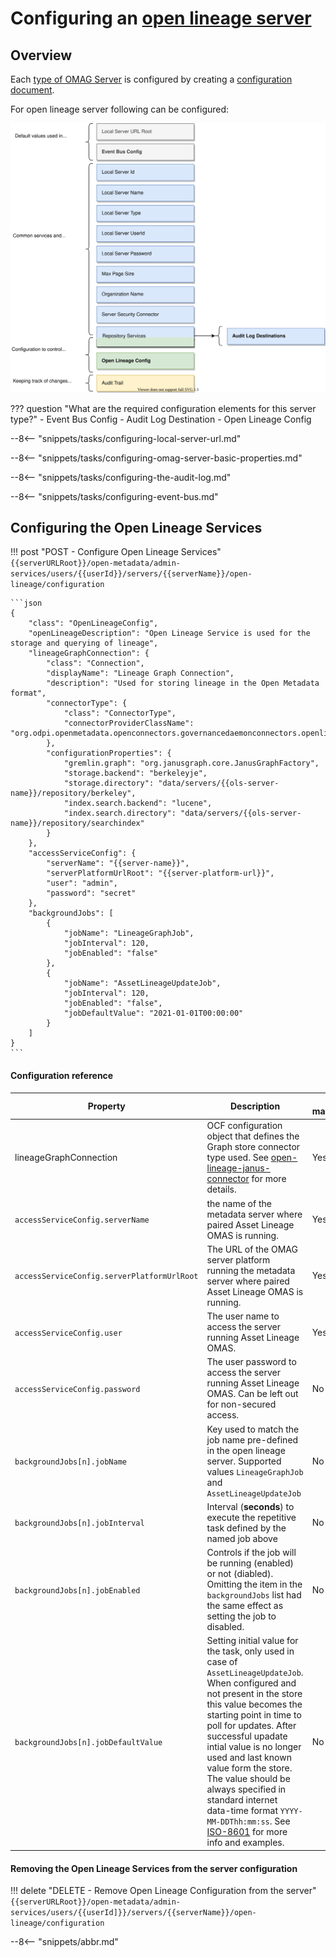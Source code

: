 <!-- SPDX-License-Identifier: CC-BY-4.0 -->
<!-- Copyright Contributors to the Egeria project. -->

# Configuring an [open lineage server](/egeria-docs/concepts/open-lineage-servery)

## Overview

Each [type of OMAG Server](/egeria-docs/concepts/omag-server/#types-of-omag-server) is configured by creating
a [configuration document](/egeria-docs/concepts/configuration-document).

For open lineage server following can be configured:

![Configuration for an open lineage server](open-lineage-server-configuration.svg)

??? question "What are the required configuration elements for this server type?"
    - Event Bus Config
    - Audit Log Destination
    - Open Lineage Config

--8<-- "snippets/tasks/configuring-local-server-url.md"

--8<-- "snippets/tasks/configuring-omag-server-basic-properties.md"

--8<-- "snippets/tasks/configuring-the-audit-log.md"

<!-- --8<-- "snippets/tasks/configuring-the-server-security-connector.md" -->

--8<-- "snippets/tasks/configuring-event-bus.md"


## Configuring the Open Lineage Services

!!! post "POST - Configure Open Lineage Services"
    ```
    {{serverURLRoot}}/open-metadata/admin-services/users/{{userId}}/servers/{{serverName}}/open-lineage/configuration
    ```

    ```json
    {
        "class": "OpenLineageConfig",
        "openLineageDescription": "Open Lineage Service is used for the storage and querying of lineage",
        "lineageGraphConnection": {
            "class": "Connection",
            "displayName": "Lineage Graph Connection",
            "description": "Used for storing lineage in the Open Metadata format",
            "connectorType": {
                "class": "ConnectorType",
                "connectorProviderClassName": "org.odpi.openmetadata.openconnectors.governancedaemonconnectors.openlineageconnectors.janusconnector.graph.LineageGraphConnectorProvider"
            },
            "configurationProperties": {
                "gremlin.graph": "org.janusgraph.core.JanusGraphFactory",
                "storage.backend": "berkeleyje",
                "storage.directory": "data/servers/{{ols-server-name}}/repository/berkeley",
                "index.search.backend": "lucene",
                "index.search.directory": "data/servers/{{ols-server-name}}/repository/searchindex"
            }
        },
        "accessServiceConfig": {
            "serverName": "{{server-name}}",
            "serverPlatformUrlRoot": "{{server-platform-url}}",
            "user": "admin",
            "password": "secret"
        },
        "backgroundJobs": [
            {
                "jobName": "LineageGraphJob",
                "jobInterval": 120,
                "jobEnabled": "false"
            },
            {
                "jobName": "AssetLineageUpdateJob",
                "jobInterval": 120,
                "jobEnabled": "false",
                "jobDefaultValue": "2021-01-01T00:00:00"
            }
        ]
    }
    ```

#### Configuration reference

| Property | Description | Is mandatory |
|---|---|---|
lineageGraphConnection | OCF configuration object that defines the Graph store connector type used. See [open-lineage-janus-connector](https://github.com/odpi/egeria/tree/master/open-metadata-implementation/adapters/open-connectors/governance-daemon-connectors/open-lineage-connectors/open-lineage-janus-connector) for more details. | Yes |
`accessServiceConfig.serverName` | the name of the metadata server where paired Asset Lineage OMAS is running. | Yes
`accessServiceConfig.serverPlatformUrlRoot` | The URL of the OMAG server platform running the metadata server where paired Asset Lineage OMAS is running. | Yes |
`accessServiceConfig.user` | The user name to access the server running Asset Lineage OMAS. | Yes |
`accessServiceConfig.password` | The user password to access the server running Asset Lineage OMAS. Can be left out for non-secured access. | No |
`backgroundJobs[n].jobName` | Key used to match the job name pre-defined in the open lineage server. Supported values `LineageGraphJob` and `AssetLineageUpdateJob` | No |
`backgroundJobs[n].jobInterval` | Interval (**seconds**) to execute the repetitive task defined by the named job above | No |
`backgroundJobs[n].jobEnabled` | Controls if the job will be running (enabled) or not (diabled). Omitting the item in the `backgroundJobs` list had the same effect as setting the job to disabled. | No
`backgroundJobs[n].jobDefaultValue` | Setting initial value for the task, only used in case of  `AssetLineageUpdateJob`. When configured and not present in the store this value becomes the starting point in time to poll for updates. After successful upadate intial value is no longer used and last known value form the store. The value should be always specified in standard internet data-time format `YYYY-MM-DDThh:mm:ss`. See [ISO-8601](https://datatracker.ietf.org/doc/html/rfc3339#section-5.8) for more info and examples. | No |
 

#### Removing the Open Lineage Services from the server configuration

!!! delete  "DELETE - Remove Open Lineage Configuration from the server"
    ```
    {{serverURLRoot}}/open-metadata/admin-services/users/{{userId]}}/servers/{{serverName}}/open-lineage/configuration
    ```

--8<-- "snippets/abbr.md"
